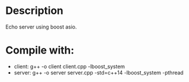 # Description

Echo server using boost asio.

# Compile with:
* client: g++ -o client client.cpp -lboost_system
* server: g++ -o server server.cpp -std=c++14 -lboost_system -pthread